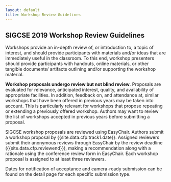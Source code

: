 ```yaml
---
layout: default
title: Workshop Review Guidelines
---
```


## SIGCSE 2019 Workshop Review Guidelines

Workshops provide an in-depth review of, or introduction to, a topic of interest, and should provide participants with materials and/or ideas that are immediately useful in the classroom. To this end, workshop presenters should provide participants with handouts, online materials, or other tangible documents/ artifacts outlining and/or supporting the workshop material.

**Workshop proposals undergo review but not blind review**. Proposals are evaluated for relevance, anticipated interest, quality, and availability of appropriate facilities. In addition, feedback on, and attendance at, similar workshops that have been offered in previous years may be taken into account. This is particularly relevant for workshops that propose repeating or extending a previously offered workshop. Authors may want to review the list of workshops accepted in previous years before submitting a proposal.

SIGCSE workshop proposals are reviewed using EasyChair. Authors submit a workshop proposal by {{site.data.cfp.track1.date}}. Assigned reviewers submit their anonymous reviews through EasyChair by the review deadline ({{site.data.cfp.reviewend}}), making a recommendation along with a rationale using the conference review form in EasyChair. Each workshop proposal is assigned to at least three reviewers.

Dates for notification of acceptance and camera-ready submission can be found on the detail page for each specific submission type.

